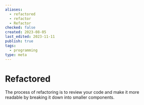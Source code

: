 ```yaml
---
aliases:
  - refactored
  - refactor
  - Refactor
checked: false
created: 2023-08-05
last_edited: 2023-11-11
publish: true
tags:
  - programming
type: meta
---
```

# Refactored

The process of refactoring is to review your code and make it more readable by breaking it down into smaller components.
